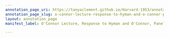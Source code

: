 ```yaml
---
annotation_page_uri: https://tanyaclement.github.io/Harvard-1953/annotations/o-connor-lecture-response-to-hyman-and-o-connor-panel-discussion-canvas-1-program.json
annotation_page_slug: o-connor-lecture-response-to-hyman-and-o-connor-panel-discussion-canvas-1-program
layout: annotation_page
manifest_label: O'Connor Lecture, Response to Hyman and O'Connor, Panel Discussion

---
```

